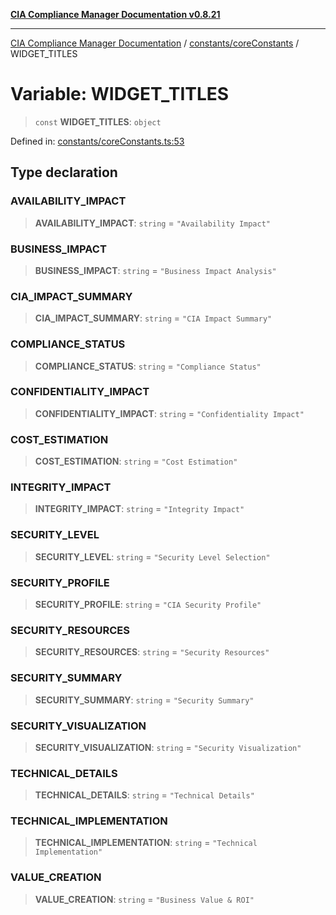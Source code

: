 [**CIA Compliance Manager Documentation v0.8.21**](../../../README.md)

***

[CIA Compliance Manager Documentation](../../../modules.md) / [constants/coreConstants](../README.md) / WIDGET\_TITLES

# Variable: WIDGET\_TITLES

> `const` **WIDGET\_TITLES**: `object`

Defined in: [constants/coreConstants.ts:53](https://github.com/Hack23/cia-compliance-manager/blob/689e67e40bb6afe811128d672a0d7dd5fcbdaea5/src/constants/coreConstants.ts#L53)

## Type declaration

### AVAILABILITY\_IMPACT

> **AVAILABILITY\_IMPACT**: `string` = `"Availability Impact"`

### BUSINESS\_IMPACT

> **BUSINESS\_IMPACT**: `string` = `"Business Impact Analysis"`

### CIA\_IMPACT\_SUMMARY

> **CIA\_IMPACT\_SUMMARY**: `string` = `"CIA Impact Summary"`

### COMPLIANCE\_STATUS

> **COMPLIANCE\_STATUS**: `string` = `"Compliance Status"`

### CONFIDENTIALITY\_IMPACT

> **CONFIDENTIALITY\_IMPACT**: `string` = `"Confidentiality Impact"`

### COST\_ESTIMATION

> **COST\_ESTIMATION**: `string` = `"Cost Estimation"`

### INTEGRITY\_IMPACT

> **INTEGRITY\_IMPACT**: `string` = `"Integrity Impact"`

### SECURITY\_LEVEL

> **SECURITY\_LEVEL**: `string` = `"Security Level Selection"`

### SECURITY\_PROFILE

> **SECURITY\_PROFILE**: `string` = `"CIA Security Profile"`

### SECURITY\_RESOURCES

> **SECURITY\_RESOURCES**: `string` = `"Security Resources"`

### SECURITY\_SUMMARY

> **SECURITY\_SUMMARY**: `string` = `"Security Summary"`

### SECURITY\_VISUALIZATION

> **SECURITY\_VISUALIZATION**: `string` = `"Security Visualization"`

### TECHNICAL\_DETAILS

> **TECHNICAL\_DETAILS**: `string` = `"Technical Details"`

### TECHNICAL\_IMPLEMENTATION

> **TECHNICAL\_IMPLEMENTATION**: `string` = `"Technical Implementation"`

### VALUE\_CREATION

> **VALUE\_CREATION**: `string` = `"Business Value & ROI"`
